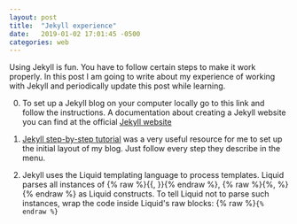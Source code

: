 ```yaml
---
layout: post
title:  "Jekyll experience"
date:   2019-01-02 17:01:45 -0500
categories: web
---
```

Using Jekyll is fun. You have to follow certain steps to make it work properly. In this post I am going to write about my experience of working with Jekyll and periodically update this post while learning.

0. To set up a Jekyll blog on your computer locally go to this link and follow the instructions. A documentation about creating a Jekyll website you can find at the official [Jekyll website](https://jekyllrb.com/docs/)

1. [Jekyll step-by-step tutorial](https://jekyllrb.com/docs/step-by-step/01-setup/) was a very useful resource for me to set up the initial layout of my blog. Just follow every step they describe in the menu.

2. Jekyll uses the Liquid templating language to process templates. Liquid parses all instances of {% raw %}{{, }}{% endraw %}, {% raw %}{%, %}{% endraw %} as Liquid constructs. To tell Liquid not to parse such instances, wrap the code inside Liquid's raw blocks: {% raw %}<code/>{% endraw %}
